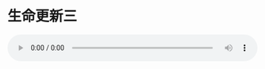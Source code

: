 # 生命更新三

<audio style="width: 100%;" preload="false" controls controlslist="nodownload"><source src="//file.simai.life/audio/mp3/old/18897.mp3" type="audio/mpeg">Your browser does not support the audio element.</audio>


